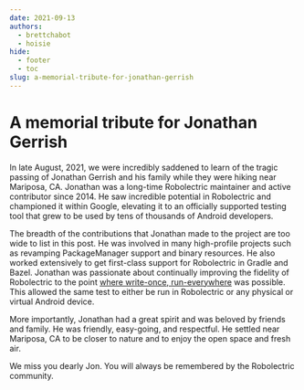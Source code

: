 ```yaml
---
date: 2021-09-13
authors:
  - brettchabot
  - hoisie
hide:
  - footer
  - toc
slug: a-memorial-tribute-for-jonathan-gerrish
---
```


# A memorial tribute for Jonathan Gerrish

In late August, 2021, we were incredibly saddened to learn of the tragic
passing of Jonathan Gerrish and his family while they were hiking near
Mariposa, CA. Jonathan was a long-time Robolectric maintainer and active
contributor since 2014. He saw incredible potential in Robolectric and
championed it within Google, elevating it to an officially supported testing
tool that grew to be used by tens of thousands of Android developers.

<!-- more -->

The breadth of the contributions that Jonathan made to the project are too wide
to list in this post. He was involved in many high-profile projects such as
revamping PackageManager support and binary resources. He also worked
extensively to get first-class support for Robolectric in Gradle and Bazel.
Jonathan was passionate about continually improving the fidelity of Robolectric
to the point [where write-once, run-everywhere](https://medium.com/androiddevelopers/write-once-run-everywhere-tests-on-android-88adb2ba20c5)
was possible. This allowed the same test to either be run in Robolectric or any
physical or virtual Android device.

More importantly, Jonathan had a great spirit and was beloved by friends and
family. He was friendly, easy-going, and respectful. He settled near Mariposa, CA
to be closer to nature and to enjoy the open space and fresh air.

We miss you dearly Jon. You will always be remembered by the Robolectric
community.
